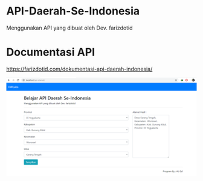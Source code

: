 # API-Daerah-Se-Indonesia
Menggunakan API yang dibuat oleh Dev. farizdotid

# Documentasi API
https://farizdotid.com/dokumentasi-api-daerah-indonesia/

![1](https://github.com/algzl17/API-Daerah-Se-Indonesia/blob/master/api-alamat/ss.png)
